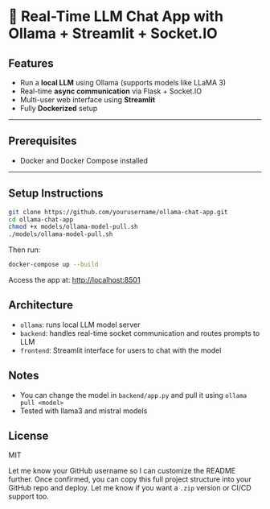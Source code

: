 

# 🧠 Real-Time LLM Chat App with Ollama + Streamlit + Socket.IO

## Features
- Run a **local LLM** using Ollama (supports models like LLaMA 3)
- Real-time **async communication** via Flask + Socket.IO
- Multi-user web interface using **Streamlit**
- Fully **Dockerized** setup

---

## Prerequisites
- Docker and Docker Compose installed

---

## Setup Instructions

```bash
git clone https://github.com/yourusername/ollama-chat-app.git
cd ollama-chat-app
chmod +x models/ollama-model-pull.sh
./models/ollama-model-pull.sh
```

Then run:
```bash
docker-compose up --build
```

Access the app at: [http://localhost:8501](http://localhost:8501)


## Architecture
- `ollama`: runs local LLM model server
- `backend`: handles real-time socket communication and routes prompts to LLM
- `frontend`: Streamlit interface for users to chat with the model


## Notes
- You can change the model in `backend/app.py` and pull it using `ollama pull <model>`
- Tested with llama3 and mistral models

## License
MIT

Let me know your GitHub username so I can customize the README further. Once confirmed, you can copy this full project structure into your GitHub repo and deploy. Let me know if you want a `.zip` version or CI/CD support too.
